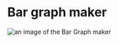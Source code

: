 # Bar graph maker
![an image of the Bar Graph maker]([https://private-user-images.githubusercontent.com/114868325/294966420-958deb5e-5feb-446a-92dc-37788d67f2c7.png?jwt=eyJhbGciOiJIUzI1NiIsInR5cCI6IkpXVCJ9.eyJpc3MiOiJnaXRodWIuY29tIiwiYXVkIjoicmF3LmdpdGh1YnVzZXJjb250ZW50LmNvbSIsImtleSI6ImtleTUiLCJleHAiOjE3MDQ3MzExNTQsIm5iZiI6MTcwNDczMDg1NCwicGF0aCI6Ii8xMTQ4NjgzMjUvMjk0OTY2NDIwLTk1OGRlYjVlLTVmZWItNDQ2YS05MmRjLTM3Nzg4ZDY3ZjJjNy5wbmc_WC1BbXotQWxnb3JpdGhtPUFXUzQtSE1BQy1TSEEyNTYmWC1BbXotQ3JlZGVudGlhbD1BS0lBVkNPRFlMU0E1M1BRSzRaQSUyRjIwMjQwMTA4JTJGdXMtZWFzdC0xJTJGczMlMkZhd3M0X3JlcXVlc3QmWC1BbXotRGF0ZT0yMDI0MDEwOFQxNjIwNTRaJlgtQW16LUV4cGlyZXM9MzAwJlgtQW16LVNpZ25hdHVyZT1iY2FiOTAwOWY4ZTA5NTcwN2M0MzhjNDNiMWRkNmY2Mjk1NDJjOWI5N2I5YWYyNDZhNjkzZjQ2N2RiYzg5YWY1JlgtQW16LVNpZ25lZEhlYWRlcnM9aG9zdCZhY3Rvcl9pZD0wJmtleV9pZD0wJnJlcG9faWQ9MCJ9.Fl9TGOSGG-SqA9SO7llPd5tj4xjPDt5mzIBJ9LlQ_3s](https://private-user-images.githubusercontent.com/114868325/302110017-771b1c4b-55f0-4282-afee-9990ea83aea4.png?jwt=eyJhbGciOiJIUzI1NiIsInR5cCI6IkpXVCJ9.eyJpc3MiOiJnaXRodWIuY29tIiwiYXVkIjoicmF3LmdpdGh1YnVzZXJjb250ZW50LmNvbSIsImtleSI6ImtleTUiLCJleHAiOjE3MDcwNTcyNzcsIm5iZiI6MTcwNzA1Njk3NywicGF0aCI6Ii8xMTQ4NjgzMjUvMzAyMTEwMDE3LTc3MWIxYzRiLTU1ZjAtNDI4Mi1hZmVlLTk5OTBlYTgzYWVhNC5wbmc_WC1BbXotQWxnb3JpdGhtPUFXUzQtSE1BQy1TSEEyNTYmWC1BbXotQ3JlZGVudGlhbD1BS0lBVkNPRFlMU0E1M1BRSzRaQSUyRjIwMjQwMjA0JTJGdXMtZWFzdC0xJTJGczMlMkZhd3M0X3JlcXVlc3QmWC1BbXotRGF0ZT0yMDI0MDIwNFQxNDI5MzdaJlgtQW16LUV4cGlyZXM9MzAwJlgtQW16LVNpZ25hdHVyZT1mMjI0ZTBiZDNiZTVhYThhNTExMDA0ZDhhNDlhMjIyOTFhZTVlNGU4ZjljYmY0ZjJjODNmZDUzZjBiZmE5MTgwJlgtQW16LVNpZ25lZEhlYWRlcnM9aG9zdCZhY3Rvcl9pZD0wJmtleV9pZD0wJnJlcG9faWQ9MCJ9.1WryIGKoDfyRpguabtGMSq9GmF9u-ggMDb7iwDwPGqg)https://private-user-images.githubusercontent.com/114868325/302110017-771b1c4b-55f0-4282-afee-9990ea83aea4.png?jwt=eyJhbGciOiJIUzI1NiIsInR5cCI6IkpXVCJ9.eyJpc3MiOiJnaXRodWIuY29tIiwiYXVkIjoicmF3LmdpdGh1YnVzZXJjb250ZW50LmNvbSIsImtleSI6ImtleTUiLCJleHAiOjE3MDcwNTcyNzcsIm5iZiI6MTcwNzA1Njk3NywicGF0aCI6Ii8xMTQ4NjgzMjUvMzAyMTEwMDE3LTc3MWIxYzRiLTU1ZjAtNDI4Mi1hZmVlLTk5OTBlYTgzYWVhNC5wbmc_WC1BbXotQWxnb3JpdGhtPUFXUzQtSE1BQy1TSEEyNTYmWC1BbXotQ3JlZGVudGlhbD1BS0lBVkNPRFlMU0E1M1BRSzRaQSUyRjIwMjQwMjA0JTJGdXMtZWFzdC0xJTJGczMlMkZhd3M0X3JlcXVlc3QmWC1BbXotRGF0ZT0yMDI0MDIwNFQxNDI5MzdaJlgtQW16LUV4cGlyZXM9MzAwJlgtQW16LVNpZ25hdHVyZT1mMjI0ZTBiZDNiZTVhYThhNTExMDA0ZDhhNDlhMjIyOTFhZTVlNGU4ZjljYmY0ZjJjODNmZDUzZjBiZmE5MTgwJlgtQW16LVNpZ25lZEhlYWRlcnM9aG9zdCZhY3Rvcl9pZD0wJmtleV9pZD0wJnJlcG9faWQ9MCJ9.1WryIGKoDfyRpguabtGMSq9GmF9u-ggMDb7iwDwPGqg)
